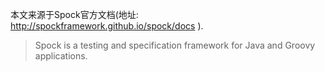 本文来源于Spock官方文档(地址: http://spockframework.github.io/spock/docs ).

>Spock is a testing and specification framework for Java and Groovy applications. 
